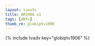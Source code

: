 ```yaml
--- 
layout: sieutv
title: AR1906 s1
tags: [ARtv]
thumb_re: globiptv1906
---
```

{% include tvadv key="globiptv1906" %} 
